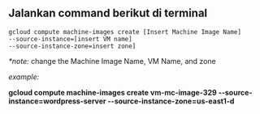 **Jalankan command berikut di terminal**
-
```
gcloud compute machine-images create [Insert Machine Image Name]
--source-instance=[insert VM name]
--source-instance-zone=insert zone]
```
_*note:_
change the Machine Image Name, VM Name, and zone

_example:_

**gcloud compute machine-images create vm-mc-image-329 
--source-instance=wordpress-server 
--source-instance-zone=us-east1-d**

